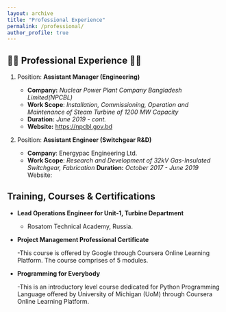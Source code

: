 ```yaml
---
layout: archive
title: "Professional Experience"
permalink: /professional/
author_profile: true
---
```

:construction_worker_man: **Professional Experience** :construction_worker_man:
---
1. Position: **Assistant Manager (Engineering)**
     
    - **Company:** *Nuclear Power Plant Company Bangladesh Limited(NPCBL)* 
    - **Work Scope**: *Installation, Commissioning, Operation and Maintenance of Steam Turbine of 1200 MW Capacity*
    - **Duration:** *June 2019 - cont.*
    - **Website:** https://npcbl.gov.bd 

2. Position: **Assistant Engineer (Switchgear R&D)**
    - **Company**: Energypac Engineering Ltd.
    - **Work Scope**: *Research and Development of 32kV Gas-Insulated Switchgear, Fabrication*
 **Duration:** *October 2017 - June 2019*
 Website:

**Training, Courses & Certifications**
---
*  **Lead Operations Engineer for Unit-1, Turbine Department**
     * Rosatom Technical Academy, Russia. 

*  **Project Management Professional Certificate**

    -This course is offered by Google through Coursera Online Learning Platform. The course comprises of 5 modules.

*  **Programming for Everybody**
   
   -This is an introductory level course dedicated for Python Programming Language offered by University of Michigan (UoM) through Coursera Online Learning Platform. 